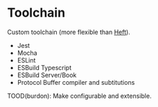 # Toolchain

Custom toolchain (more flexible than [Heft](https://rushstack.io/pages/heft/overview)).

- Jest
- Mocha
- ESLint
- ESBuild Typescript
- ESBuild Server/Book
- Protocol Buffer compiler and subtitutions

TOOD(burdon): Make configurable and extensible.
